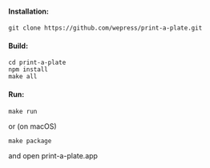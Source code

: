 #### Installation:
```
git clone https://github.com/wepress/print-a-plate.git
```

#### Build:
```
cd print-a-plate 
npm install
make all
```

#### Run:
```
make run
```
or (on macOS)
```
make package 
```
and open print-a-plate.app
